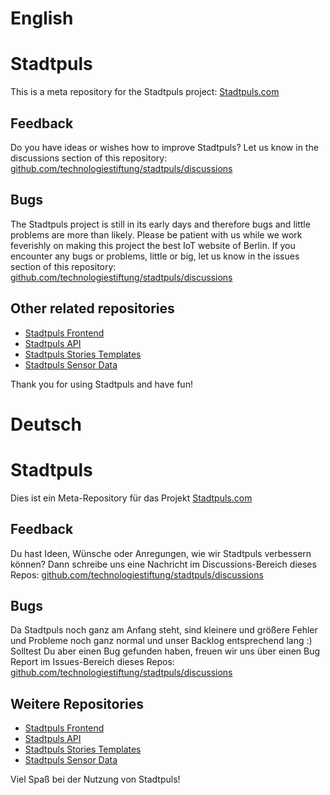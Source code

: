 # English

# Stadtpuls
This is a meta repository for the Stadtpuls project: [Stadtpuls.com](https://www.stadtpuls.com)

## Feedback
Do you have ideas or wishes how to improve Stadtpuls? Let us know in the discussions section of this repository: [github.com/technologiestiftung/stadtpuls/discussions](https://github.com/technologiestiftung/stadtpuls/discussions)

## Bugs
The Stadtpuls project is still in its early days and therefore bugs and little problems are more than likely. Please be patient with us while we work feverishly on making this project the best IoT website of Berlin. If you encounter any bugs or problems, little or big, let us know in the issues section of this repository:  [github.com/technologiestiftung/stadtpuls/discussions](https://github.com/technologiestiftung/stadtpuls/discussions)

## Other related repositories
- [Stadtpuls Frontend](https://github.com/technologiestiftung/stadtpuls-frontend)
- [Stadtpuls API](https://github.com/technologiestiftung/stadtpuls-api)
- [Stadtpuls Stories Templates](https://github.com/technologiestiftung/stadtpuls-story-template)
- [Stadtpuls Sensor Data](https://github.com/technologiestiftung/stadtpuls-sensors)

Thank you for using Stadtpuls and have fun!



# Deutsch

# Stadtpuls
Dies ist ein Meta-Repository für das Projekt [Stadtpuls.com](https://www.stadtpuls.com)

## Feedback
Du hast Ideen, Wünsche oder Anregungen, wie wir Stadtpuls verbessern können? Dann schreibe uns eine Nachricht im Discussions-Bereich dieses Repos: [github.com/technologiestiftung/stadtpuls/discussions](https://github.com/technologiestiftung/stadtpuls/discussions)

## Bugs
Da Stadtpuls noch ganz am Anfang steht, sind kleinere und größere Fehler und Probleme noch ganz normal und unser Backlog entsprechend lang :) Solltest Du aber  einen Bug gefunden haben, freuen wir uns über einen Bug Report im Issues-Bereich dieses Repos: [github.com/technologiestiftung/stadtpuls/discussions](https://github.com/technologiestiftung/stadtpuls/discussions)

## Weitere Repositories
- [Stadtpuls Frontend](https://github.com/technologiestiftung/stadtpuls-frontend)
- [Stadtpuls API](https://github.com/technologiestiftung/stadtpuls-api)
- [Stadtpuls Stories Templates](https://github.com/technologiestiftung/stadtpuls-story-template)
- [Stadtpuls Sensor Data](https://github.com/technologiestiftung/stadtpuls-sensors)

Viel Spaß bei der Nutzung von Stadtpuls!
